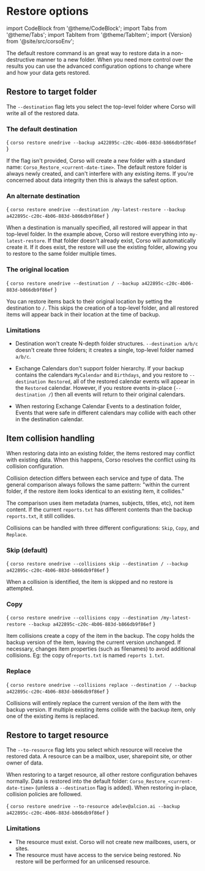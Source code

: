 # Restore options

import CodeBlock from '@theme/CodeBlock';
import Tabs from '@theme/Tabs';
import TabItem from '@theme/TabItem';
import {Version} from '@site/src/corsoEnv';

The default restore command is an great way to restore data in a non-destructive
manner to a new folder. When you need more control over the results you can
use the advanced configuration options to change where and how your data
gets restored.

## Restore to target folder

The `--destination` flag lets you select the top-level folder where Corso will
write all of the restored data.

### The default destination

<CodeBlock language="bash">{
    `corso restore onedrive --backup a422895c-c20c-4b06-883d-b866db9f86ef`
}</CodeBlock>

If the flag isn't provided, Corso will create a new folder with a standard name:
`Corso_Restore_<current-date-time>`. The default restore folder is always newly
created, and can't interfere with any existing items. If you're concerned about
data integrity then this is always the safest option.

### An alternate destination

<CodeBlock language="bash">{
    `corso restore onedrive --destination /my-latest-restore --backup a422895c-c20c-4b06-883d-b866db9f86ef`
}</CodeBlock>

When a destination is manually specified, all restored will appear in that top-level
folder. In the example above, Corso will restore everything into `my-latest-restore`.
If that folder doesn't already exist, Corso will automatically create it. If it does
exist, the restore will use the existing folder, allowing you to restore to the same
folder multiple times.

### The original location

<CodeBlock language="bash">{
    `corso restore onedrive --destination / --backup a422895c-c20c-4b06-883d-b866db9f86ef`
}</CodeBlock>

You can restore items back to their original location by setting the destination
to `/`. This skips the creation of a top-level folder, and all restored items will
appear back in their location at the time of backup.

### Limitations

* Destination won't create N-depth folder structures. `--destination a/b/c`
doesn't create three folders; it creates a single, top-level folder named `a/b/c`.

* Exchange Calendars don't support folder hierarchy. If your backup contains the
calendars `MyCalendar` and `Birthdays`, and you restore to `--destination Restored`,
all of the restored calendar events will appear in the `Restored` calendar. However,
if you restore events in-place (`--destination /`) then all events will return to
their original calendars.

* When restoring Exchange Calendar Events to a destination folder, Events that were
safe in different calendars may collide with each other in the destination calendar.

## Item collision handling

When restoring data into an existing folder, the items restored may conflict
with existing data. When this happens, Corso resolves the conflict using its
collision configuration.

Collision detection differs between each service and type of data. The general
comparison always follows the same pattern: "within the current folder, if the
restore item looks identical to an existing item, it collides."

The comparison uses item metadata (names, subjects, titles, etc), not item content.
If the current `reports.txt` has different contents than the backup `reports.txt`,
it still collides.

Collisions can be handled with three different configurations: `Skip`, `Copy`,
and `Replace`.

### Skip (default)

<CodeBlock language="bash">{
    `corso restore onedrive --collisions skip --destination / --backup a422895c-c20c-4b06-883d-b866db9f86ef`
}</CodeBlock>

When a collision is identified, the item is skipped and
no restore is attempted.

### Copy

<CodeBlock language="bash">{
    `corso restore onedrive --collisions copy --destination /my-latest-restore --backup a422895c-c20c-4b06-883d-b866db9f86ef`
}</CodeBlock>

Item collisions create a copy of the item in the backup. The copy holds the backup
version of the item, leaving the current version unchanged. If necessary, changes
item properties (such as filenames) to avoid additional collisions. Eg:
the copy of`reports.txt` is named `reports 1.txt`.

### Replace

<CodeBlock language="bash">{
    `corso restore onedrive --collisions replace --destination / --backup a422895c-c20c-4b06-883d-b866db9f86ef`
}</CodeBlock>

Collisions will entirely replace the current version of the item with the backup
version. If multiple existing items collide with the backup item, only one of the
existing items is replaced.

## Restore to target resource

The `--to-resource` flag lets you select which resource will receive the restored data.
A resource can be a mailbox, user, sharepoint site, or other owner of data.

When restoring to a target resource, all other restore configuration behaves normally.
Data is restored into the default folder: `Corso_Restore_<current-date-time>` (unless a
`--destination` flag is added).  When restoring in-place, collision policies are followed.

<CodeBlock language="bash">{
    `corso restore onedrive --to-resource adelev@alcion.ai --backup a422895c-c20c-4b06-883d-b866db9f86ef`
}</CodeBlock>

### Limitations

* The resource must exist.  Corso will not create new mailboxes, users, or sites.
* The resource must have access to the service being restored.  No restore will be
performed for an unlicensed resource.